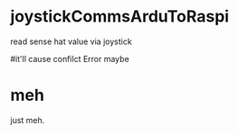 # joystickCommsArduToRaspi
read sense hat value via joystick

#it'll cause confilct Error
maybe

# meh
just meh.
